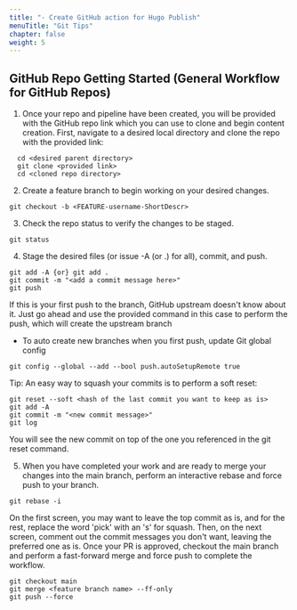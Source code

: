 ```yaml
---
title: "- Create GitHub action for Hugo Publish"
menuTitle: "Git Tips"
chapter: false
weight: 5
---
```


## GitHub Repo Getting Started (General Workflow for GitHub Repos)

1.  Once your repo and pipeline have been created, you will be provided with the GitHub repo link which you can use to clone and begin content creation. First, navigate to a desired local directory and clone the repo with the provided link:

  ```shell
    cd <desired parent directory>
    git clone <provided link>
    cd <cloned repo directory>
  ```
2. Create a feature branch to begin working on your desired changes.

  ```shell
  git checkout -b <FEATURE-username-ShortDescr>
  ```

3. Check the repo status to verify the changes to be staged.

  ```shell
  git status
  ```

4. Stage the desired files (or issue -A (or .) for all), commit, and push.

  ```shell
  git add -A {or} git add .
  git commit -m "<add a commit message here>"
  git push
  ```
  If this is your first push to the branch, GitHub upstream doesn't know about it.  Just go ahead and use the provided command in this case to perform the push, which will create the upstream branch
  - To auto create new branches when you first push, update Git global config 

  ```shell
  git config --global --add --bool push.autoSetupRemote true
  ```


  Tip: An easy way to squash your commits is to perform a soft reset:
  ```shell
  git reset --soft <hash of the last commit you want to keep as is>
  git add -A
  git commit -m "<new commit message>"
  git log
  ```
  You will see the new commit on top of the one you referenced in the git reset command.

5. When you have completed your work and are ready to merge your changes into the main branch, perform an interactive rebase and force push to your branch.

  ```shell
  git rebase -i
  ```
  On the first screen, you may want to leave the top commit as is, and for the rest, replace the word 'pick' with an 's' for squash. Then, on the next screen, comment out the commit messages you don't want, leaving the preferred one as is. Once your PR is approved, checkout the main branch and perform a fast-forward merge and force push to complete the workflow.
  
  ```shell 
  git checkout main
  git merge <feature branch name> --ff-only
  git push --force
  ```